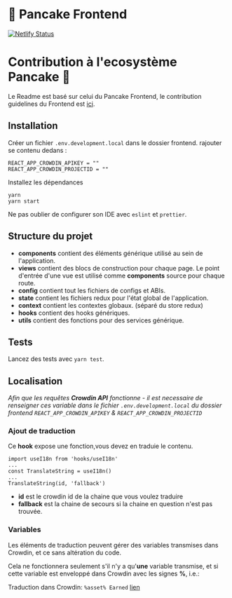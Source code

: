 # 🥞 Pancake Frontend

[![Netlify Status](https://api.netlify.com/api/v1/badges/7bebf1a3-be7b-4165-afd1-446256acd5e3/deploy-status)](https://app.netlify.com/sites/pancake-prod/deploys)

# Contribution à l'ecosystème Pancake 🥞

Le Readme est basé sur celui du Pancake Frontend, le contribution guidelines du Frontend est [ici](https://docs.pancakeswap.finance/code/contributing).

## Installation

Créer un fichier `.env.development.local` dans le dossier frontend. rajouter se contenu dedans :

```
REACT_APP_CROWDIN_APIKEY = ""
REACT_APP_CROWDIN_PROJECTID = ""
```

Installez les dépendances

```shell
yarn
yarn start
```

Ne pas oublier de configurer son IDE avec `eslint` et `prettier`.

## Structure du projet

- **components** contient des éléments générique utilisé au sein de l'application.
- **views** contient des blocs de construction pour chaque page. Le point d'entrée d'une vue est utilisé comme **components** source pour chaque route.
- **config** contient tout les fichiers de configs et ABIs.
- **state** contient les fichiers redux pour l'état global de l'application.
- **context** contient les contextes globaux. (séparé du store redux)
- **hooks** contient des hooks génériques.
- **utils** contient des fonctions pour des services générique.

## Tests

Lancez des tests avec `yarn test`.

## Localisation

_Afin que les requêtes **Crowdin API** fonctionne - il est necessaire de renseigner ces variable dans le fichier  `.env.development.local` du dossier frontend `REACT_APP_CROWDIN_APIKEY` & `REACT_APP_CROWDIN_PROJECTID`_

### Ajout de traduction

Ce **hook** expose une fonction,vous devez en traduie le contenu.

```
import useI18n from 'hooks/useI18n'
...
const TranslateString = useI18n()
...
TranslateString(id, 'fallback')
```

- **id** est le crowdin id de la chaine que vous voulez traduire
- **fallback** est la chaine de secours si la chaine en question n'est pas trouvée.

### Variables

Les éléments de traduction peuvent gérer des variables transmises dans Crowdin, et ce sans altération du code.

Cela ne fonctionnera seulement s'il n'y a qu'**une** variable transmise, et si cette variable  est enveloppé dans Crowdin avec les signes **%**, i.e.:

Traduction dans Crowdin: `%asset% Earned` [lien](https://crowdin.com/translate/pancakeswap/8/en-de#330)
